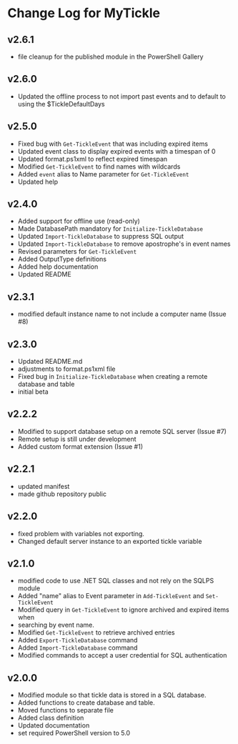 # Change Log for MyTickle

## v2.6.1

+ file cleanup for the published module in the PowerShell Gallery

## v2.6.0

+ Updated the offline process to not import past events and to default to using the $TickleDefaultDays

## v2.5.0

+ Fixed bug with `Get-TickleEvent` that was including expired items
+ Updated event class to display expired events with a timespan of 0
+ Updated format.ps1xml to reflect expired timespan
+ Modified `Get-TickleEvent` to find names with wildcards
+ Added `event` alias to Name parameter for `Get-TickleEvent`
+ Updated help

## v2.4.0

+ Added support for offline use (read-only)
+ Made DatabasePath mandatory for `Initialize-TickleDatabase`
+ Updated `Import-TickleDatabase` to suppress SQL output
+ Updated `Import-TickleDatabase` to remove apostrophe's in event names
+ Revised parameters for `Get-TickleEvent`
+ Added OutputType definitions
+ Added help documentation
+ Updated README

## v2.3.1

+ modified default instance name to not include a computer name (Issue #8)

## v2.3.0

+ Updated README.md
+ adjustments to format.ps1xml file
+ Fixed bug in `Initialize-TickleDatabase` when creating a remote database and table
+ initial beta

## v2.2.2

+ Modified to support database setup on a remote SQL server (Issue #7)
+ Remote setup is still under development
+ Added custom format extension (Issue #1)

## v2.2.1

+ updated manifest
+ made github repository public

## v2.2.0

+ fixed problem with variables not exporting.
+ Changed default server instance to an exported tickle variable

## v2.1.0

+ modified code to use .NET SQL classes and not rely on the SQLPS module
+ Added "name" alias to Event parameter in `Add-TickleEvent` and `Set-TickleEvent`
+ Modified query in `Get-TickleEvent` to ignore archived and expired items when
+ searching by event name.
+ Modified `Get-TickleEvent` to retrieve archived entries
+ Added `Export-TickleDatabase` command
+ Added `Import-TickleDatabase` command
+ Modified commands to accept a user credential for SQL authentication

## v2.0.0

+ Modified module so that tickle data is stored in a SQL database.
+ Added functions to create database and table.
+ Moved functions to separate file
+ Added class definition
+ Updated documentation
+ set required PowerShell version to 5.0
